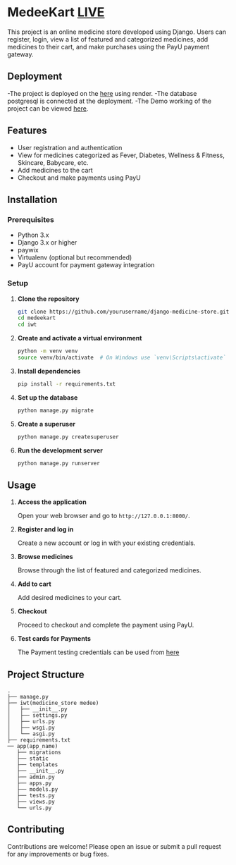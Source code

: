 # MedeeKart [LIVE](https://medeekart-i87e.onrender.com)

This project is an online medicine store developed using Django. Users can register, login, view a list of featured and categorized medicines, add medicines to their cart, and make purchases using the PayU payment gateway.

## Deployment


  -The project is deployed on the  [here](https://medeekart-i87e.onrender.com) using render.
  -The database postgresql is connected at the deployment.
  -The Demo working of the project can be viewed [here](https://drive.google.com/file/d/1-orsd415In5ZRMTtxORcXHEWFWeGhBP7/view?usp=sharing).
  
## Features

- User registration and authentication
- View for medicines categorized as Fever, Diabetes, Wellness & Fitness, Skincare, Babycare, etc.
- Add medicines to the cart
- Checkout and make payments using PayU

## Installation

### Prerequisites

- Python 3.x
- Django 3.x or higher
- paywix
- Virtualenv (optional but recommended)
- PayU account for payment gateway integration

### Setup

1. **Clone the repository**

    ```sh
    git clone https://github.com/yourusername/django-medicine-store.git
    cd medeekart
    cd iwt
    ```

2. **Create and activate a virtual environment**

    ```sh
    python -m venv venv
    source venv/bin/activate  # On Windows use `venv\Scripts\activate`
    ```

3. **Install dependencies**

    ```sh
    pip install -r requirements.txt
    ```

4. **Set up the database**

    ```sh
    python manage.py migrate
    ```

5. **Create a superuser**

    ```sh
    python manage.py createsuperuser
    ```

6. **Run the development server**

    ```sh
    python manage.py runserver
    ```

## Usage

1. **Access the application**

   Open your web browser and go to `http://127.0.0.1:8000/`.

2. **Register and log in**

   Create a new account or log in with your existing credentials.

3. **Browse medicines**

   Browse through the list of featured and categorized medicines.

4. **Add to cart**

   Add desired medicines to your cart.

5. **Checkout**

   Proceed to checkout and complete the payment using PayU.
6. **Test cards for Payments**

    The Payment testing credentials can be used from [here](https://docs.payu.in/docs/test-cards-upi-id-and-wallets)

## Project Structure

    .
    ├── manage.py
    ├── iwt(medicine_store medee)
    │   ├── __init__.py
    │   ├── settings.py
    │   ├── urls.py
    │   ├── wsgi.py
    │   └── asgi.py
    ├── requirements.txt
    ── app(app_name)
       ├── migrations
       ├── static
       ├── templates
       ├── __init__.py
       ├── admin.py
       ├── apps.py
       ├── models.py
       ├── tests.py
       ├── views.py
       └── urls.py
  

## Contributing

Contributions are welcome! Please open an issue or submit a pull request for any improvements or bug fixes.



